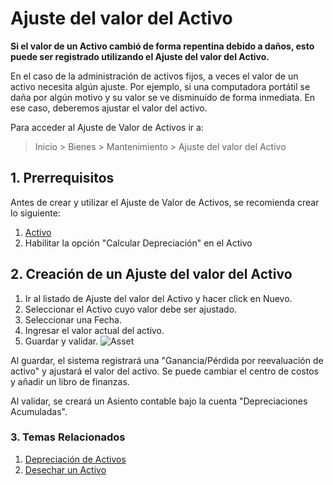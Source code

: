 <!-- add breadcrumbs -->
# Ajuste del valor del Activo

**Si el valor de un Activo cambió de forma repentina debido a daños, esto puede ser registrado utilizando el Ajuste del valor del Activo.**

En el caso de la administración de activos fijos, a veces el valor de un activo necesita algún ajuste. Por ejemplo, si una computadora portátil se daña por algún motivo y su valor se ve disminuído de forma inmediata. En ese caso, deberemos ajustar el valor del activo. 

Para acceder al Ajuste de Valor de Activos ir a:
> Inicio > Bienes > Mantenimiento > Ajuste del valor del Activo 

## 1. Prerrequisitos
Antes de crear y utilizar el Ajuste de Valor de Activos, se recomienda crear lo siguiente: 

1. [Activo](/docs/user/manual/es/asset/asset)
1. Habilitar la opción "Calcular Depreciación" en el Activo 

## 2. Creación de un Ajuste del valor del Activo

1. Ir al listado de Ajuste del valor del Activo y hacer click en Nuevo.
1. Seleccionar el Activo cuyo valor debe ser ajustado.
1. Seleccionar una Fecha.
1. Ingresar el valor actual del activo.
1. Guardar y validar.
    <img class="screenshot" alt="Asset" src="{{docs_base_url}}/assets/img/asset/asset-value-adjustment.png">

Al guardar, el sistema registrará una "Ganancia/Pérdida por reevaluación de activo" y ajustará el valor del activo. 
Se puede cambiar el centro de costos y añadir un libro de finanzas.

Al validar, se creará un Asiento contable bajo la cuenta "Depreciaciones Acumuladas".

### 3. Temas Relacionados
1. [Depreciación de Activos](/docs/user/manual/es/asset/asset-depreciation)
1. [Desechar un Activo](/docs/user/manual/es/asset/scrapping-an-asset)
